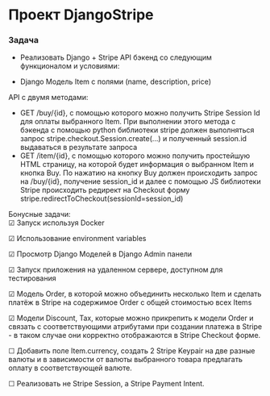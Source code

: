 # Проект DjangoStripe
### Задача
- Реализовать Django + Stripe API бэкенд со следующим функционалом и условиями:

- Django Модель Item с полями (name, description, price)

API с двумя методами:

- GET /buy/{id}, c помощью которого можно получить Stripe Session Id для оплаты выбранного Item. При выполнении этого метода c бэкенда с помощью python библиотеки stripe должен выполняться запрос stripe.checkout.Session.create(...) и полученный session.id выдаваться в результате запроса
- GET /item/{id}, c помощью которого можно получить простейшую HTML страницу, на которой будет информация о выбранном Item и кнопка Buy. По нажатию на кнопку Buy должен происходить запрос на /buy/{id}, получение session_id и далее с помощью JS библиотеки Stripe происходить редирект на Checkout форму stripe.redirectToCheckout(sessionId=session_id)

Бонусные задачи: <br>
☑ Запуск используя Docker

☑ Использование environment variables

☑ Просмотр Django Моделей в Django Admin панели

☑ Запуск приложения на удаленном сервере, доступном для тестирования

☑ Модель Order, в которой можно объединить несколько Item и сделать платёж в Stripe на содержимое Order c общей стоимостью всех Items

☑ Модели Discount, Tax, которые можно прикрепить к модели Order и связать с соответствующими атрибутами при создании платежа в Stripe - в таком случае они корректно отображаются в Stripe Checkout форме.

☐ Добавить поле Item.currency, создать 2 Stripe Keypair на две разные валюты и в зависимости от валюты выбранного товара предлагать оплату в соответствующей валюте.

☐ Реализовать не Stripe Session, а Stripe Payment Intent.

